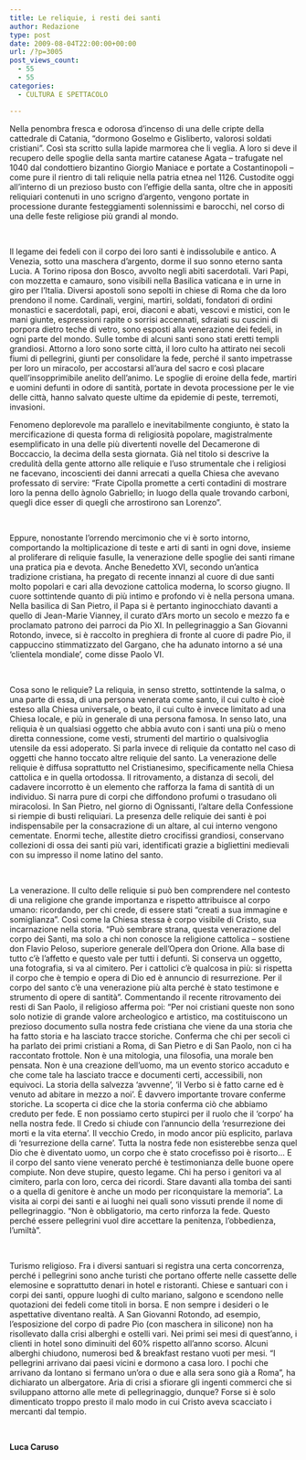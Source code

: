 ```yaml
---
title: Le reliquie, i resti dei santi
author: Redazione
type: post
date: 2009-08-04T22:00:00+00:00
url: /?p=3005
post_views_count:
  - 55
  - 55
categories:
  - CULTURA E SPETTACOLO

---
```

Nella penombra fresca e odorosa d&rsquo;incenso di una delle cripte della cattedrale di Catania, &ldquo;dormono Goselmo e Gisliberto, valorosi soldati cristiani&rdquo;. Cos&igrave; sta scritto sulla lapide marmorea che li veglia. A loro si deve il recupero delle spoglie della santa martire catanese Agata &ndash; trafugate nel 1040 dal condottiero bizantino Giorgio Maniace e portate a Costantinopoli &ndash; come pure il rientro di tali reliquie nella patria etnea nel 1126. Custodite oggi all&rsquo;interno di un prezioso busto con l&rsquo;effigie della santa, oltre che in appositi reliquiari contenuti in uno scrigno d&rsquo;argento, vengono portate in processione durante festeggiamenti solennissimi e barocchi, nel corso di una delle feste religiose pi&ugrave; grandi al mondo.

&nbsp;

Il legame dei fedeli con il corpo dei loro santi &egrave; indissolubile e antico. A Venezia, sotto una maschera d&rsquo;argento, dorme il suo sonno eterno santa Lucia. A Torino riposa don Bosco, avvolto negli abiti sacerdotali. Vari Papi, con mozzetta e camauro, sono visibili nella Basilica vaticana e in urne in giro per l&rsquo;Italia. Diversi apostoli sono sepolti in chiese di Roma che da loro prendono il nome. Cardinali, vergini, martiri, soldati, fondatori di ordini monastici e sacerdotali, papi, eroi, diaconi e abati, vescovi e mistici, con le mani giunte, espressioni rapite o sorrisi accennati, sdraiati su cuscini di porpora dietro teche di vetro, sono esposti alla venerazione dei fedeli, in ogni parte del mondo. Sulle tombe di alcuni santi sono stati eretti templi grandiosi. Attorno a loro sono sorte citt&agrave;, il loro culto ha attirato nei secoli fiumi di pellegrini, giunti per consolidare la fede, perch&eacute; il santo impetrasse per loro un miracolo, per accostarsi all&rsquo;aura del sacro e cos&igrave; placare quell&rsquo;insopprimibile anelito dell&rsquo;animo. Le spoglie di eroine della fede, martiri e uomini defunti in odore di santit&agrave;, portate in devota processione per le vie delle citt&agrave;, hanno salvato queste ultime da epidemie di peste, terremoti, invasioni.

Fenomeno deplorevole ma parallelo e inevitabilmente congiunto, &egrave; stato la mercificazione di questa forma di religiosit&agrave; popolare, magistralmente esemplificato in una delle pi&ugrave; divertenti novelle del Decamerone di Boccaccio, la decima della sesta giornata. Gi&agrave; nel titolo si descrive la credulit&agrave; della gente attorno alle reliquie e l&rsquo;uso strumentale che i religiosi ne facevano, incoscienti dei danni arrecati a quella Chiesa che avevano professato di servire: &ldquo;Frate Cipolla promette a certi contadini di mostrare loro la penna dello &agrave;gnolo Gabriello; in luogo della quale trovando carboni, quegli dice esser di quegli che arrostirono san Lorenzo&rdquo;.

&nbsp;

Eppure, nonostante l&rsquo;orrendo mercimonio che vi &egrave; sorto intorno, comportando la moltiplicazione di teste e arti di santi in ogni dove, insieme al proliferare di reliquie fasulle, la venerazione delle spoglie dei santi rimane una pratica pia e devota. Anche Benedetto XVI, secondo un&rsquo;antica tradizione cristiana, ha pregato di recente innanzi al cuore di due santi molto popolari e cari alla devozione cattolica moderna, lo scorso giugno. Il cuore sottintende quanto di pi&ugrave; intimo e profondo vi &egrave; nella persona umana. Nella basilica di San Pietro, il Papa si &egrave; pertanto inginocchiato davanti a quello di Jean&#45;Marie Vianney, il curato d&rsquo;Ars morto un secolo e mezzo fa e proclamato patrono dei parroci da Pio XI. In pellegrinaggio a San Giovanni Rotondo, invece, si &egrave; raccolto in preghiera di fronte al cuore di padre Pio, il cappuccino stimmatizzato del Gargano, che ha adunato intorno a s&eacute; una &lsquo;clientela mondiale&rsquo;, come disse Paolo VI.

&nbsp;

Cosa sono le reliquie? La reliquia, in senso stretto, sottintende la salma, o una parte di essa, di una persona venerata come santo, il cui culto &egrave; cio&egrave; esteso alla Chiesa universale, o beato, il cui culto &egrave; invece limitato ad una Chiesa locale, e pi&ugrave; in generale di una persona famosa. In senso lato, una reliquia &egrave; un qualsiasi oggetto che abbia avuto con i santi una pi&ugrave; o meno diretta connessione, come vesti, strumenti del martirio o qualsivoglia utensile da essi adoperato. Si parla invece di reliquie da contatto nel caso di oggetti che hanno toccato altre reliquie del santo. La venerazione delle reliquie &egrave; diffusa soprattutto nel Cristianesimo, specificamente nella Chiesa cattolica e in quella ortodossa. Il ritrovamento, a distanza di secoli, del cadavere incorrotto &egrave; un elemento che rafforza la fama di santit&agrave; di un individuo. Si narra pure di corpi che diffondono profumi o trasudano oli miracolosi. In San Pietro, nel giorno di Ognissanti, l&rsquo;altare della Confessione si riempie di busti reliquiari. La presenza delle reliquie dei santi &egrave; poi indispensabile per la consacrazione di un altare, al cui interno vengono cementate. Enormi teche, allestite dietro crocifissi grandiosi, conservano collezioni di ossa dei santi pi&ugrave; vari, identificati grazie a bigliettini medievali con su impresso il nome latino del santo.

&nbsp;

La venerazione. Il culto delle reliquie si pu&ograve; ben comprendere nel contesto di una religione che grande importanza e rispetto attribuisce al corpo umano: ricordando, per chi crede, di essere stati &ldquo;creati a sua immagine e somiglianza&rdquo;. Cos&igrave; come la Chiesa stessa &egrave; corpo visibile di Cristo, sua incarnazione nella storia. &ldquo;Pu&ograve; sembrare strana, questa venerazione del corpo dei Santi, ma solo a chi non conosce la religione cattolica &ndash; sostiene don Flavio Peloso, superiore generale dell&rsquo;Opera don Orione. Alla base di tutto c&rsquo;&egrave; l&rsquo;affetto e questo vale per tutti i defunti. Si conserva un oggetto, una fotografia, si va al cimitero. Per i cattolici c&rsquo;&egrave; qualcosa in pi&ugrave;: si rispetta il corpo che &egrave; tempio e opera di Dio ed &egrave; annuncio di resurrezione. Per il corpo del santo c&rsquo;&egrave; una venerazione pi&ugrave; alta perch&eacute; &egrave; stato testimone e strumento di opere di santit&agrave;&rdquo;. Commentando il recente ritrovamento dei resti di San Paolo, il religioso afferma poi: &ldquo;Per noi cristiani queste non sono solo notizie di grande valore archeologico e artistico, ma costituiscono un prezioso documento sulla nostra fede cristiana che viene da una storia che ha fatto storia e ha lasciato tracce storiche. Conferma che chi per secoli ci ha parlato dei primi cristiani a Roma, di San Pietro e di San Paolo, non ci ha raccontato frottole. Non &egrave; una mitologia, una filosofia, una morale ben pensata. Non &egrave; una creazione dell&rsquo;uomo, ma un evento storico accaduto e che come tale ha lasciato tracce e documenti certi, accessibili, non equivoci. La storia della salvezza &lsquo;avvenne&rsquo;, &lsquo;il Verbo si &egrave; fatto carne ed &egrave; venuto ad abitare in mezzo a noi&rsquo;. &Egrave; davvero importante trovare conferme storiche. La scoperta ci dice che la storia conferma ci&ograve; che abbiamo creduto per fede. E non possiamo certo stupirci per il ruolo che il &lsquo;corpo&rsquo; ha nella nostra fede. Il Credo si chiude con l&rsquo;annuncio della &lsquo;resurrezione dei morti e la vita eterna&rsquo;. Il vecchio Credo, in modo ancor pi&ugrave; esplicito, parlava di &lsquo;resurrezione della carne&rsquo;. Tutta la nostra fede non esisterebbe senza quel Dio che &egrave; diventato uomo, un corpo che &egrave; stato crocefisso poi &egrave; risorto&#8230; E il corpo del santo viene venerato perch&eacute; &egrave; testimonianza delle buone opere compiute. Non deve stupire, questo legame. Chi ha perso i genitori va al cimitero, parla con loro, cerca dei ricordi. Stare davanti alla tomba dei santi o a quella di genitore &egrave; anche un modo per riconquistare la memoria&rdquo;. La visita ai corpi dei santi e ai luoghi nei quali sono vissuti prende il nome di pellegrinaggio. &ldquo;Non &egrave; obbligatorio, ma certo rinforza la fede. Questo perch&eacute; essere pellegrini vuol dire accettare la penitenza, l&rsquo;obbedienza, l&rsquo;umilt&agrave;&rdquo;.

&nbsp;

Turismo religioso. Fra i diversi santuari si registra una certa concorrenza, perch&eacute; i pellegrini sono anche turisti che portano offerte nelle cassette delle elemosine e soprattutto denari in hotel e ristoranti. Chiese e santuari con i corpi dei santi, oppure luoghi di culto mariano, salgono e scendono nelle quotazioni dei fedeli come titoli in borsa. E non sempre i desideri o le aspettative diventano realt&agrave;. A San Giovanni Rotondo, ad esempio, l&rsquo;esposizione del corpo di padre Pio (con maschera in silicone) non ha risollevato dalla crisi alberghi e ostelli vari. Nei primi sei mesi di quest&rsquo;anno, i clienti in hotel sono diminuiti del 60% rispetto all&rsquo;anno scorso. Alcuni alberghi chiudono, numerosi bed & breakfast restano vuoti per mesi. &ldquo;I pellegrini arrivano dai paesi vicini e dormono a casa loro. I pochi che arrivano da lontano si fermano un&rsquo;ora o due e alla sera sono gi&agrave; a Roma&rdquo;, ha dichiarato un albergatore. Aria di crisi a sfiorare gli ingenti commerci che si sviluppano attorno alle mete di pellegrinaggio, dunque? Forse si &egrave; solo dimenticato troppo presto il malo modo in cui Cristo aveva scacciato i mercanti dal tempio.

&nbsp;

**Luca Caruso**